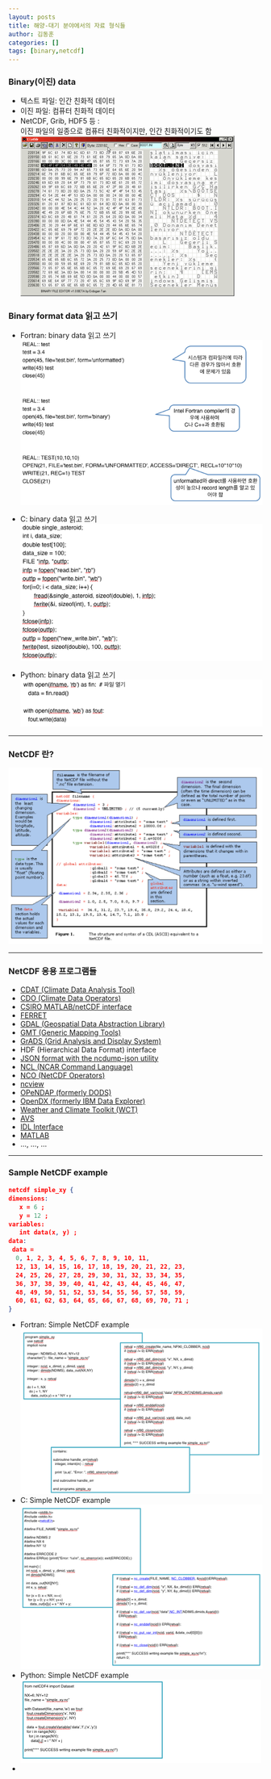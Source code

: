 ```yaml
---
layout: posts
title: 해양-대기 분야에서의 자료 형식들
author: 김동훈
categories: []
tags: [binary,netcdf]
---
```


### Binary(이진) data

* 텍스트 파일: 인간 친화적 데이터
* 이진 파일: 컴퓨터 친화적 데이터
* NetCDF, Grib, HDF5 등 :<br>이진 파일의 일종으로 컴퓨터 친화적이지만, 인간 친화적이기도 함<br>![binary_format](../assets/images/DataFormat/binary_format.png)



### Binary format data 읽고 쓰기

* Fortran: binary data 읽고 쓰기<br>![read_bin_fortran](../assets/images/DataFormat/read_bin_fotran.png)

* C: binary data 읽고 쓰기<br>![read_bin_c](../assets/images/DataFormat/read_bin_c.png)

* Python: binary data 읽고 쓰기<br>![read_bin_python](../assets/images/DataFormat/read_bin_python.png)

---

### NetCDF 란?

[![nc_header](../assets/images/DataFormat/nc_header.png)](../assets/images/DataFormat/nc_header.png)

---

### NetCDF 응용 프로그램들

* [CDAT (Climate Data Analysis Tool)](http://www.unidata.ucar.edu/software/netcdf/software.html#CDAT)
* [CDO (Climate Data Operators)](http://www.unidata.ucar.edu/software/netcdf/software.html#CDO)
* [CSIRO MATLAB/netCDF interface](http://www.unidata.ucar.edu/software/netcdf/software.html#CSIRO-MATLAB)
* [FERRET](http://www.unidata.ucar.edu/software/netcdf/software.html#FERRET)
* [GDAL (Geospatial Data Abstraction Library)](http://www.unidata.ucar.edu/software/netcdf/software.html#GDAL)
* [GMT (Generic Mapping Tools)](http://www.unidata.ucar.edu/software/netcdf/software.html#GMT)
* [GrADS (Grid Analysis and Display System)](http://www.unidata.ucar.edu/software/netcdf/software.html#GrADS)
* HDF (Hierarchical Data Format) interface
* [JSON format with the ncdump-json utility](http://www.unidata.ucar.edu/software/netcdf/software.html#JSON)
* [NCL (NCAR Command Language)](http://www.unidata.ucar.edu/software/netcdf/software.html#NCL)
* [NCO (NetCDF Operators)](http://www.unidata.ucar.edu/software/netcdf/software.html#NCO)
* [ncview](http://www.unidata.ucar.edu/software/netcdf/software.html#ncview)
* [OPeNDAP (formerly DODS)](http://www.unidata.ucar.edu/software/netcdf/software.html#OPeNDAP)
* [OpenDX (formerly IBM Data Explorer)](http://www.unidata.ucar.edu/software/netcdf/software.html#OpenDX)
* [Weather and Climate Toolkit (WCT)](http://www.unidata.ucar.edu/software/netcdf/software.html#WCT)
* [AVS](http://www.unidata.ucar.edu/software/netcdf/software.html#AVS)
* [IDL Interface](http://www.unidata.ucar.edu/software/netcdf/software.html#IDL)
* [MATLAB](http://www.unidata.ucar.edu/software/netcdf/software.html#MATLAB)
* …, …, …

---

### Sample NetCDF example

```json
netcdf simple_xy {
dimensions:
   x = 6 ;
   y = 12 ;
variables:
   int data(x, y) ;
data:
 data =
  0, 1, 2, 3, 4, 5, 6, 7, 8, 9, 10, 11,
  12, 13, 14, 15, 16, 17, 18, 19, 20, 21, 22, 23,
  24, 25, 26, 27, 28, 29, 30, 31, 32, 33, 34, 35,
  36, 37, 38, 39, 40, 41, 42, 43, 44, 45, 46, 47,
  48, 49, 50, 51, 52, 53, 54, 55, 56, 57, 58, 59,
  60, 61, 62, 63, 64, 65, 66, 67, 68, 69, 70, 71 ;
}
```



* Fortran: Simple NetCDF example<br>![nc_ex_fortran](../assets/images/DataFormat/nc_ex_fortran.png)
* C: Simple NetCDF example<br>![nc_ex_c](../assets/images/DataFormat/nc_ex_c.png)
* Python: Simple NetCDF example<br>![nc_ex_python](../assets/images/DataFormat/nc_ex_python.png)
* 